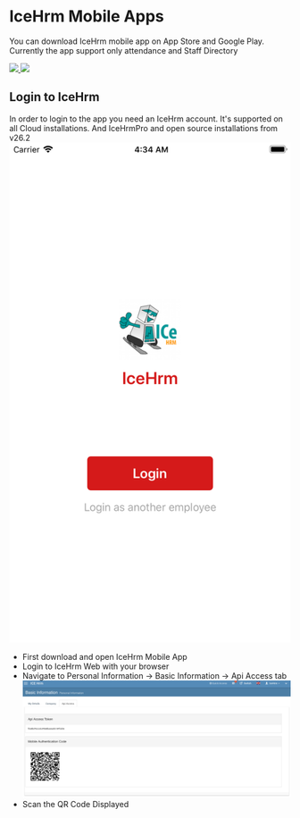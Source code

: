 # IceHrm Mobile Apps

You can download IceHrm mobile app on App Store and Google Play. Currently the app support only attendance and Staff Directory

<a href="https://itunes.apple.com/gb/app/icehrm/id1450757357?mt=8" target="_blank">
<img width="200" src="https://s3.amazonaws.com/icehrm-public/images/appstore-icon.png">
</a>

<a href="https://play.google.com/store/apps/details?id=com.icehrm.mobile" target="_blank">
<img width="200" src="https://s3.amazonaws.com/icehrm-public/images/playstore-icon.png">
</a>

## Login to IceHrm

In order to login to the app you need an IceHrm account. It's supported on all Cloud installations. And IceHrmPro and
open source installations from v26.2 
![](assets/login-6s.png)

- First download and open IceHrm Mobile App
- Login to IceHrm Web with your browser
- Navigate to Personal Information -> Basic Information -> Api Access tab
![](assets/icehrm-mobile-qr.png)
- Scan the QR Code Displayed
